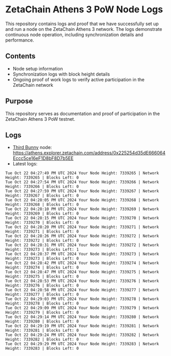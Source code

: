 # ZetaChain Athens 3 PoW Node Logs
This repository contains logs and proof that we have successfully set up and run a node on the ZetaChain Athens 3 network. The logs demonstrate continuous node operation, including synchronization details and performance.

## Contents
- Node setup information
- Synchronization logs with block height details
- Ongoing proof of work logs to verify active participation in the ZetaChain network

## Purpose
This repository serves as documentation and proof of participation in the ZetaChain Athens 3 PoW testnet.

## Logs

- [Third Bunny](https://thirdbunny.xyz/) node: https://athens.explorer.zetachain.com/address/0x225254d35dE666064Eccc5ce16eF1D8bF8D7b5EE
- Latest logs:
```
Tue Oct 22 04:27:49 PM UTC 2024 Your Node Height: 7339265 | Network Height: 7339265 | Blocks Left: 0
Tue Oct 22 04:27:54 PM UTC 2024 Your Node Height: 7339266 | Network Height: 7339266 | Blocks Left: 0
Tue Oct 22 04:27:59 PM UTC 2024 Your Node Height: 7339267 | Network Height: 7339267 | Blocks Left: 0
Tue Oct 22 04:28:05 PM UTC 2024 Your Node Height: 7339268 | Network Height: 7339268 | Blocks Left: 0
Tue Oct 22 04:28:10 PM UTC 2024 Your Node Height: 7339269 | Network Height: 7339269 | Blocks Left: 0
Tue Oct 22 04:28:15 PM UTC 2024 Your Node Height: 7339270 | Network Height: 7339270 | Blocks Left: 0
Tue Oct 22 04:28:20 PM UTC 2024 Your Node Height: 7339271 | Network Height: 7339271 | Blocks Left: 0
Tue Oct 22 04:28:26 PM UTC 2024 Your Node Height: 7339272 | Network Height: 7339272 | Blocks Left: 0
Tue Oct 22 04:28:31 PM UTC 2024 Your Node Height: 7339272 | Network Height: 7339273 | Blocks Left: 1
Tue Oct 22 04:28:37 PM UTC 2024 Your Node Height: 7339273 | Network Height: 7339273 | Blocks Left: 0
Tue Oct 22 04:28:42 PM UTC 2024 Your Node Height: 7339274 | Network Height: 7339274 | Blocks Left: 0
Tue Oct 22 04:28:47 PM UTC 2024 Your Node Height: 7339275 | Network Height: 7339275 | Blocks Left: 0
Tue Oct 22 04:28:53 PM UTC 2024 Your Node Height: 7339276 | Network Height: 7339276 | Blocks Left: 0
Tue Oct 22 04:28:58 PM UTC 2024 Your Node Height: 7339277 | Network Height: 7339277 | Blocks Left: 0
Tue Oct 22 04:29:03 PM UTC 2024 Your Node Height: 7339278 | Network Height: 7339278 | Blocks Left: 0
Tue Oct 22 04:29:09 PM UTC 2024 Your Node Height: 7339279 | Network Height: 7339279 | Blocks Left: 0
Tue Oct 22 04:29:14 PM UTC 2024 Your Node Height: 7339280 | Network Height: 7339280 | Blocks Left: 0
Tue Oct 22 04:29:19 PM UTC 2024 Your Node Height: 7339281 | Network Height: 7339281 | Blocks Left: 0
Tue Oct 22 04:29:24 PM UTC 2024 Your Node Height: 7339282 | Network Height: 7339282 | Blocks Left: 0
Tue Oct 22 04:29:29 PM UTC 2024 Your Node Height: 7339283 | Network Height: 7339283 | Blocks Left: 0
```

